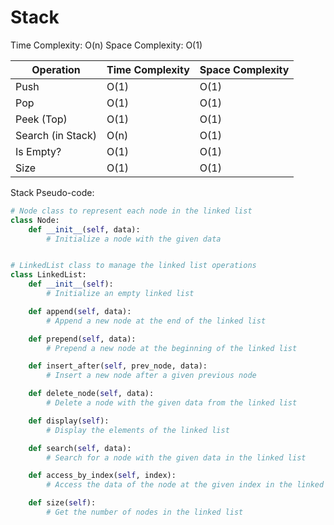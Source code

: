 # Stack

Time Complexity: O(n)
Space Complexity: O(1)

| Operation         | Time Complexity | Space Complexity |
|-------------------|-----------------|------------------|
| Push              | O(1)            | O(1)             |
| Pop               | O(1)            | O(1)             |
| Peek (Top)        | O(1)            | O(1)             |
| Search (in Stack) | O(n)            | O(1)             |
| Is Empty?         | O(1)            | O(1)             |
| Size              | O(1)            | O(1)             |

Stack Pseudo-code:

```python
# Node class to represent each node in the linked list
class Node:
    def __init__(self, data):
        # Initialize a node with the given data


# LinkedList class to manage the linked list operations
class LinkedList:
    def __init__(self):
        # Initialize an empty linked list

    def append(self, data):
        # Append a new node at the end of the linked list

    def prepend(self, data):
        # Prepend a new node at the beginning of the linked list

    def insert_after(self, prev_node, data):
        # Insert a new node after a given previous node

    def delete_node(self, data):
        # Delete a node with the given data from the linked list

    def display(self):
        # Display the elements of the linked list

    def search(self, data):
        # Search for a node with the given data in the linked list

    def access_by_index(self, index):
        # Access the data of the node at the given index in the linked list

    def size(self):
        # Get the number of nodes in the linked list

```